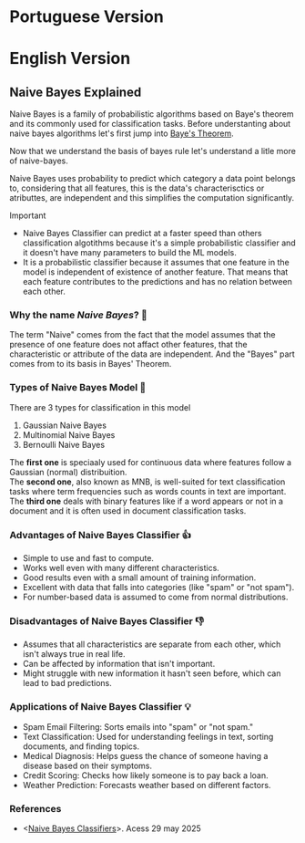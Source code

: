 # Portuguese Version
# English Version
## Naive Bayes Explained
Naive Bayes is a family of probabilistic algorithms based on Baye's theorem and its commonly used for classification tasks. Before understanting about naive bayes algorithms let's first jump into [Baye's Theorem](baye's_theorem_explained.md).

Now that we understand the basis of bayes rule let's understand a litle more of naive-bayes.

Naive Bayes uses probability to predict which category a data point belongs to, considering that all features, this is the data's characterisctics or atributtes, are independent and this simplifies the computation significantly.

> [!IMPORTANT]
> - Naive Bayes Classifier can predict at a faster speed than others classification algotithms because it's a simple probabilistic classifier and it doesn't have many parameters to build the ML models.
> - It is a probabilistic classifier because it assumes that one feature in the model is independent of existence of another feature. That means that each feature contributes to the predictions and has no relation between each other.

### Why the name *Naive Bayes*? 🤔
The term "Naive" comes from the fact that the model assumes that the presence of one feature does not affact other features, that the characteristic or attribute of the data are independent. And the "Bayes" part comes from to its basis in Bayes' Theorem.

### Types of Naive Bayes Model 📩
There are 3 types for classification in this model
1. Gaussian Naive Bayes
2. Multinomial Naive Bayes
3. Bernoulli Naive Bayes

The **first one** is speciaaly used for continuous data where features follow a Gaussian (normal) distribuition.  
The **second one**, also known as MNB, is well-suited for text classification tasks where term frequencies such as words counts in text are important.  
The **third one** deals with binary features like if a word appears or not in a document and it is often used in document classification tasks.

### Advantages of Naive Bayes Classifier 👍
- Simple to use and fast to compute.
- Works well even with many different characteristics.
- Good results even with a small amount of training information.
- Excellent with data that falls into categories (like "spam" or "not spam").
- For number-based data is assumed to come from normal distributions.

### Disadvantages of Naive Bayes Classifier 👎
- Assumes that all characteristics are separate from each other, which isn't always true in real life.  
- Can be affected by information that isn't important.  
- Might struggle with new information it hasn't seen before, which can lead to bad predictions.

### Applications of Naive Bayes Classifier 💡
- Spam Email Filtering: Sorts emails into "spam" or "not spam."
- Text Classification: Used for understanding feelings in text, sorting documents, and finding topics.
- Medical Diagnosis: Helps guess the chance of someone having a disease based on their symptoms.
- Credit Scoring: Checks how likely someone is to pay back a loan.
- Weather Prediction: Forecasts weather based on different factors.

### References
- <[Naive Bayes Classifiers](https://www.geeksforgeeks.org/naive-bayes-classifiers/)>. Acess 29 may 2025 



